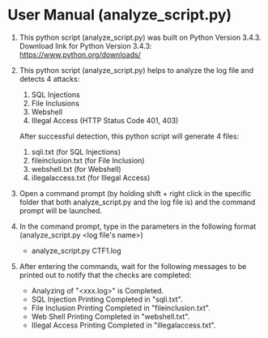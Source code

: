 # User Manual (analyze_script.py)

1. This python script (analyze_script.py) was built on Python Version 3.4.3.
   Download link for Python Version 3.4.3: https://www.python.org/downloads/

2. This python script (analyze_script.py) helps to analyze the log file and detects 4 attacks:   
   1. SQL Injections
   2. File Inclusions
   3. Webshell
   4. Illegal Access (HTTP Status Code 401, 403)

   After successful detection, this python script will generate 4 files:
   1. sqli.txt (for SQL Injections)
   2. fileinclusion.txt (for File Inclusion)
   3. webshell.txt (for Webshell)
   4. illegalaccess.txt (for Illegal Access)

3. Open a command prompt (by holding shift + right click in the specific folder that both analyze_script.py and the log file is) 
   and the command prompt will be launched.

4. In the command prompt, type in the parameters in the following format (analyze_script.py <log file's name>)
   - analyze_script.py CTF1.log

5. After entering the commands, wait for the following messages to be printed out to notify that the checks are completed:
   - Analyzing of "<xxx.log>" is Completed.
   - SQL Injection Printing Completed in "sqli.txt".
   - File Inclusion Printing Completed in "fileinclusion.txt".
   - Web Shell Printing Completed in "webshell.txt".
   - Illegal Access Printing Completed in "illegalaccess.txt".
